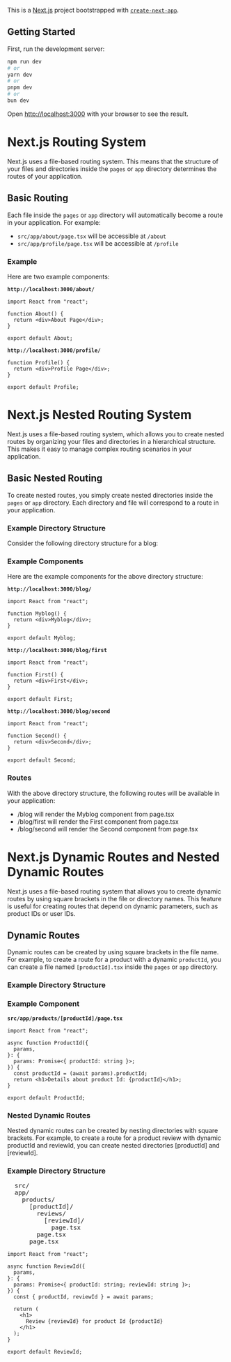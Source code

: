 This is a [Next.js](https://nextjs.org) project bootstrapped with [`create-next-app`](https://nextjs.org/docs/app/api-reference/cli/create-next-app).

## Getting Started

First, run the development server:

```bash
npm run dev
# or
yarn dev
# or
pnpm dev
# or
bun dev
```

Open [http://localhost:3000](http://localhost:3000) with your browser to see the result.

# Next.js Routing System

Next.js uses a file-based routing system. This means that the structure of your files and directories inside the `pages` or `app` directory determines the routes of your application.

## Basic Routing

Each file inside the `pages` or `app` directory will automatically become a route in your application. For example:

- `src/app/about/page.tsx` will be accessible at `/about`
- `src/app/profile/page.tsx` will be accessible at `/profile`

### Example

Here are two example components:

**`http://localhost:3000/about/`**

```tsx
import React from "react";

function About() {
  return <div>About Page</div>;
}

export default About;
```

**`http://localhost:3000/profile/`**

```tsx
function Profile() {
  return <div>Profile Page</div>;
}

export default Profile;
```

# Next.js Nested Routing System

Next.js uses a file-based routing system, which allows you to create nested routes by organizing your files and directories in a hierarchical structure. This makes it easy to manage complex routing scenarios in your application.

## Basic Nested Routing

To create nested routes, you simply create nested directories inside the `pages` or `app` directory. Each directory and file will correspond to a route in your application.

### Example Directory Structure

Consider the following directory structure for a blog:

### Example Components

Here are the example components for the above directory structure:

**`http://localhost:3000/blog/`**

```tsx
import React from "react";

function Myblog() {
  return <div>Myblog</div>;
}

export default Myblog;
```

**`http://localhost:3000/blog/first`**

```tsx
import React from "react";

function First() {
  return <div>First</div>;
}

export default First;
```

**`http://localhost:3000/blog/second`**

```tsx
import React from "react";

function Second() {
  return <div>Second</div>;
}

export default Second;
```

### Routes

<p>With the above directory structure, the following routes will be available in your application:</p>
<ul>
 <li>/blog will render the Myblog component from page.tsx</li>
 <li>/blog/first will render the First component from page.tsx</li>
 <li>/blog/second will render the Second component from page.tsx</li>
</ul>

# Next.js Dynamic Routes and Nested Dynamic Routes

Next.js uses a file-based routing system that allows you to create dynamic routes by using square brackets in the file or directory names. This feature is useful for creating routes that depend on dynamic parameters, such as product IDs or user IDs.

## Dynamic Routes

Dynamic routes can be created by using square brackets in the file name. For example, to create a route for a product with a dynamic `productId`, you can create a file named `[productId].tsx` inside the `pages` or `app` directory.

### Example Directory Structure

### Example Component

**`src/app/products/[productId]/page.tsx`**

```tsx
import React from "react";

async function ProductId({
  params,
}: {
  params: Promise<{ productId: string }>;
}) {
  const productId = (await params).productId;
  return <h1>Details about product Id: {productId}</h1>;
}

export default ProductId;
```

### Nested Dynamic Routes

<p>Nested dynamic routes can be created by nesting directories with square brackets. For example, to create a route for a product review with dynamic productId and reviewId, you can create nested directories [productId] and [reviewId].</p>

### Example Directory Structure

<pre>
  src/
  app/
    products/
      [productId]/
        reviews/
          [reviewId]/
            page.tsx
        page.tsx
      page.tsx
</pre>

```tsx
import React from "react";

async function ReviewId({
  params,
}: {
  params: Promise<{ productId: string; reviewId: string }>;
}) {
  const { productId, reviewId } = await params;

  return (
    <h1>
      Review {reviewId} for product Id {productId}
    </h1>
  );
}

export default ReviewId;
```
